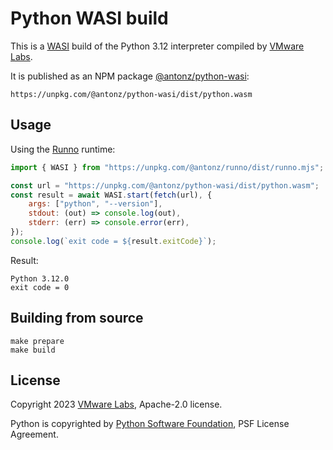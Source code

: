 # Python WASI build

This is a [WASI](https://wasi.dev/) build of the Python 3.12 interpreter compiled by [VMware Labs](https://github.com/vmware-labs/webassembly-language-runtimes).

It is published as an NPM package [@antonz/python-wasi](https://www.npmjs.com/package/@antonz/python-wasi):

```
https://unpkg.com/@antonz/python-wasi/dist/python.wasm
```

## Usage

Using the [Runno](https://github.com/nalgeon/runno) runtime:

```js
import { WASI } from "https://unpkg.com/@antonz/runno/dist/runno.mjs";

const url = "https://unpkg.com/@antonz/python-wasi/dist/python.wasm";
const result = await WASI.start(fetch(url), {
    args: ["python", "--version"],
    stdout: (out) => console.log(out),
    stderr: (err) => console.error(err),
});
console.log(`exit code = ${result.exitCode}`);
```

Result:

```
Python 3.12.0
exit code = 0
```

## Building from source

```
make prepare
make build
```

## License

Copyright 2023 [VMware Labs](https://github.com/vmware-labs/webassembly-language-runtimes), Apache-2.0 license.

Python is copyrighted by [Python Software Foundation](https://docs.python.org/3/license.html), PSF License Agreement.
